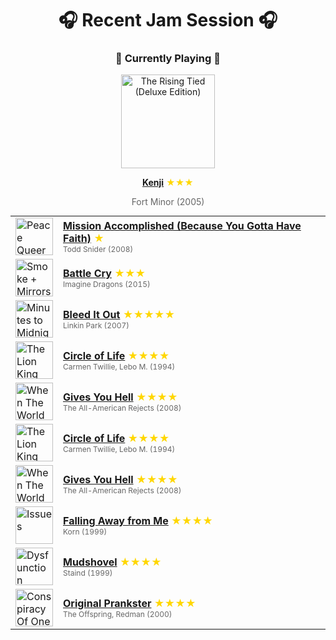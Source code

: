 <div align='center'>

# 🎧 Recent Jam Session 🎧

<h3>🎵 Currently Playing 🎵</h3>

<a href="https://open.spotify.com/track/3Vxe2VGjH1bk5PMe9FCtrh"><img src="https://i.scdn.co/image/ab67616d0000b273c5454d7ff89392760678c491" width="150" height="150" alt="The Rising Tied (Deluxe Edition)" /></a>

<b><a href="https://open.spotify.com/track/3Vxe2VGjH1bk5PMe9FCtrh">Kenji</a></b><span style="color: gold;"> ★★★</span>

<span style="color: #666;">Fort Minor (2005)</span>

<table style='margin: 0 auto; max-width: 550px;'>
<tr>
<td width="60"><a href="https://open.spotify.com/track/15mZ6X4ShiQUdQxN1Cs3n6"><img src="https://i.scdn.co/image/ab67616d0000b27378a5d95e3f9aa5d76975b752" width="60" height="60" alt="Peace Queer" /></a></td>
<td><b><a href="https://open.spotify.com/track/15mZ6X4ShiQUdQxN1Cs3n6">Mission Accomplished (Because You Gotta Have Faith)</a></b> <span style="color: gold;"> ★</span><br><span style="font-size: 12px; color: #666;">Todd Snider (2008)</span></td>
</tr>
<tr>
<td width="60"><a href="https://open.spotify.com/track/3KgIZWuC7JJOgkcGeAWbZg"><img src="https://i.scdn.co/image/ab67616d0000b2731551c93dfa33ea4f30ef4eea" width="60" height="60" alt="Smoke + Mirrors (Deluxe)" /></a></td>
<td><b><a href="https://open.spotify.com/track/3KgIZWuC7JJOgkcGeAWbZg">Battle Cry</a></b> <span style="color: gold;"> ★★★</span><br><span style="font-size: 12px; color: #666;">Imagine Dragons (2015)</span></td>
</tr>
<tr>
<td width="60"><a href="https://open.spotify.com/track/0UFDKFqW2oGspYeYqo9wjA"><img src="https://i.scdn.co/image/ab67616d0000b2736e996745f2c7b8036abef213" width="60" height="60" alt="Minutes to Midnight" /></a></td>
<td><b><a href="https://open.spotify.com/track/0UFDKFqW2oGspYeYqo9wjA">Bleed It Out</a></b> <span style="color: gold;"> ★★★★★</span><br><span style="font-size: 12px; color: #666;">Linkin Park (2007)</span></td>
</tr>
<tr>
<td width="60"><a href="https://open.spotify.com/track/0HU5JnVaKNTWf6GykV9Zn8"><img src="https://i.scdn.co/image/ab67616d0000b273660aadbda2da6b1c2dd3d1a5" width="60" height="60" alt="The Lion King" /></a></td>
<td><b><a href="https://open.spotify.com/track/0HU5JnVaKNTWf6GykV9Zn8">Circle of Life</a></b> <span style="color: gold;"> ★★★★</span><br><span style="font-size: 12px; color: #666;">Carmen Twillie, Lebo M. (1994)</span></td>
</tr>
<tr>
<td width="60"><a href="https://open.spotify.com/track/6ihL9TjfRjadfEePzXXyVF"><img src="https://i.scdn.co/image/ab67616d0000b2738f6b4035c82eb9cf42e9d8d7" width="60" height="60" alt="When The World Comes Down" /></a></td>
<td><b><a href="https://open.spotify.com/track/6ihL9TjfRjadfEePzXXyVF">Gives You Hell</a></b> <span style="color: gold;"> ★★★★</span><br><span style="font-size: 12px; color: #666;">The All-American Rejects (2008)</span></td>
</tr>
<tr>
<td width="60"><a href="https://open.spotify.com/track/0HU5JnVaKNTWf6GykV9Zn8"><img src="https://i.scdn.co/image/ab67616d0000b273660aadbda2da6b1c2dd3d1a5" width="60" height="60" alt="The Lion King" /></a></td>
<td><b><a href="https://open.spotify.com/track/0HU5JnVaKNTWf6GykV9Zn8">Circle of Life</a></b> <span style="color: gold;"> ★★★★</span><br><span style="font-size: 12px; color: #666;">Carmen Twillie, Lebo M. (1994)</span></td>
</tr>
<tr>
<td width="60"><a href="https://open.spotify.com/track/6ihL9TjfRjadfEePzXXyVF"><img src="https://i.scdn.co/image/ab67616d0000b2738f6b4035c82eb9cf42e9d8d7" width="60" height="60" alt="When The World Comes Down" /></a></td>
<td><b><a href="https://open.spotify.com/track/6ihL9TjfRjadfEePzXXyVF">Gives You Hell</a></b> <span style="color: gold;"> ★★★★</span><br><span style="font-size: 12px; color: #666;">The All-American Rejects (2008)</span></td>
</tr>
<tr>
<td width="60"><a href="https://open.spotify.com/track/2F6FfZ4w8z3eJpSxPotVO5"><img src="https://i.scdn.co/image/ab67616d0000b2731c229cb7c9851fb0c67e2af8" width="60" height="60" alt="Issues" /></a></td>
<td><b><a href="https://open.spotify.com/track/2F6FfZ4w8z3eJpSxPotVO5">Falling Away from Me</a></b> <span style="color: gold;"> ★★★★</span><br><span style="font-size: 12px; color: #666;">Korn (1999)</span></td>
</tr>
<tr>
<td width="60"><a href="https://open.spotify.com/track/6264zKFgXM13JuRBX4MMyD"><img src="https://i.scdn.co/image/ab67616d0000b273f34b698931828b54bceb52f9" width="60" height="60" alt="Dysfunction" /></a></td>
<td><b><a href="https://open.spotify.com/track/6264zKFgXM13JuRBX4MMyD">Mudshovel</a></b> <span style="color: gold;"> ★★★★</span><br><span style="font-size: 12px; color: #666;">Staind (1999)</span></td>
</tr>
<tr>
<td width="60"><a href="https://open.spotify.com/track/6gfDXAX85YWdVwxpbz0npv"><img src="https://i.scdn.co/image/ab67616d0000b2732d4c593f0f35672767d881a9" width="60" height="60" alt="Conspiracy Of One" /></a></td>
<td><b><a href="https://open.spotify.com/track/6gfDXAX85YWdVwxpbz0npv">Original Prankster</a></b> <span style="color: gold;"> ★★★★</span><br><span style="font-size: 12px; color: #666;">The Offspring, Redman (2000)</span></td>
</tr>
</table>
</div>

